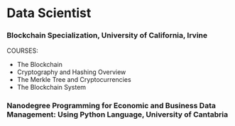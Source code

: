 # Data Scientist

### Blockchain Specialization, University of California, Irvine
COURSES:
- The Blockchain
- Cryptography and Hashing Overview
- The Merkle Tree and Cryptocurrencies
- The Blockchain System

### Nanodegree Programming for Economic and Business Data Management: Using Python Language, University of Cantabria




